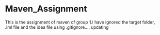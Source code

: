 # Maven_Assignment
This is the assignment of maven of group 1.I have ignored the target folder, .iml file and the idea file using .gitignore....
updating

